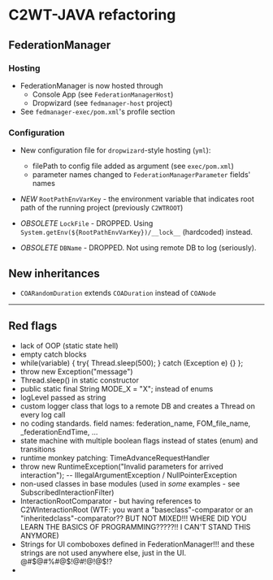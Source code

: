# C2WT-JAVA refactoring




## FederationManager

### Hosting

  * FederationManager is now hosted through
    - Console App (see `FederationManagerHost`)
    - Dropwizard (see `fedmanager-host` project)
  * See `fedmanager-exec/pom.xml`'s profile section


### Configuration

  * New configuration file for `dropwizard`-style hosting (`yml`):
    - filePath to config file added as argument (see `exec/pom.xml`)
    - parameter names changed to `FederationManagerParameter` fields' names
  
  * _NEW_ `RootPathEnvVarKey` - the environment variable that indicates root path of the running project
  (previously `C2WTROOT`)
  * _OBSOLETE_ `LockFile` - DROPPED. Using `System.getEnv(${RootPathEnvVarKey})/__lock__` (hardcoded) instead.
  * _OBSOLETE_ `DBName` - DROPPED. Not using remote DB to log (seriously).


## New inheritances

  * `COARandomDuration` extends `COADuration` instead of `COANode`




---

## Red flags

- lack of OOP (static state hell)
- empty catch blocks
- while(variable) { try{ Thread.sleep(500); } catch (Exception e) {} };
- throw new Exception("message")
- Thread.sleep() in static constructor
- public static final String MODE_X = "X"; instead of enums
- logLevel passed as string
- custom logger class that logs to a remote DB and creates a Thread on every log call
- no coding standards. field names: federation_name, FOM_file_name, _federationEndTime, ...
- state machine with multiple boolean flags instead of states (enum) and transitions
- runtime monkey patching: TimeAdvanceRequestHandler
- throw new RuntimeException("Invalid parameters for arrived interaction"); -- IllegalArgumentException / NullPointerException
- non-used classes in base modules (used in _some_ examples - see SubscribedInteractionFilter)
- InteractionRootComparator - but having references to C2WInteractionRoot (WTF: you want a "baseclass"-comparator or an "inheritedclass"-comparator?? BUT NOT MIXED!!! WHERE DID YOU LEARN THE BASICS OF PROGRAMMING?????!! I CAN'T STAND THIS ANYMORE)
- Strings for UI comboboxes defined in FederationManager!!! and these strings are not used anywhere else, just in the UI. @#$@#%#@$!@#$!@$!@$!?
- 